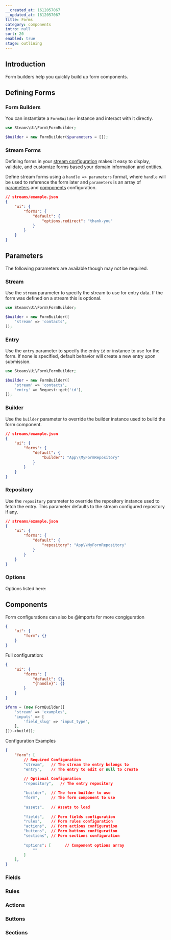 ```yaml
---
__created_at: 1612057067
__updated_at: 1612057067
title: Forms
category: components
intro: null
sort: 20
enabled: true
stage: outlining
---
```

## Introduction

Form builders help you quickly build up form components.

## Defining Forms

### Form Builders

You can instantiate a `FormBuilder` instance and interact with it directly.

```php
use Steams\Ui\Form\FormBuilder;

$builder = new FormBuilder($parameters = []);
```

### Stream Forms

Defining forms in your [stream configuration](../core/streams#defining-streams) makes it easy to display, validate, and customize forms based your domain information and entities.

Define stream forms using a `handle => parameters` format, where `handle` will be used to reference the form later and  `parameters` is an array of [parameters](#parameters) and [components](#components) configuration.

```json
// streams/example.json
{
    "ui": {
        "forms": {
            "default": {
                "options.redirect": "thank-you"
            }
        }
    }
}
```


## Parameters

The following parameters are available though may not be required.

### Stream

Use the `stream` parameter to specify the stream to use for entry data. If the form was defined on a stream this is optional.

```php
use Steams\Ui\Form\FormBuilder;

$builder = new FormBuilder([
    'stream' => 'contacts',
]);
```

### Entry

Use the `entry` parameter to specify the entry `id` or instance to use for the form. If none is specified, default behavior will create a new entry upon submission.

```php
use Steams\Ui\Form\FormBuilder;

$builder = new FormBuilder([
    'stream' => 'contacts',
    'entry' => Request::get('id'),
]);
```

### Builder

Use the `builder` parameter to override the builder instance used to build the form component.

```json
// streams/example.json
{
    "ui": {
        "forms": {
            "default": {
                "builder": "App\\MyFormRepository"
            }
        }
    }
}
```

### Repository

Use the `repository` parameter to override the repository instance used to fetch the entry. This parameter defaults to the stream configured repository if any.

```json
// streams/example.json
{
    "ui": {
        "forms": {
            "default": {
                "repository": "App\\MyFormRepository"
            }
        }
    }
}
```

### Options

Options listed here:

## Components

Form configurations can also be @imports for more congiguration

```json
{
    "ui": {
        "form": {}
    }
}
```

Full configuration:

```json
{
    "ui": {
        "forms": {
            "default": {},
            "{handle}": {}
        }
    }
}
```

```php
$form = (new FormBuilder([
    'stream' => 'examples',
    'inputs' => [
        'field_slug' => 'input_type',
    ],
]))->build();
```

Configuration Examples

```json
{
    "form": [
        // Required Configuration
        "stream",   // The stream the entry belongs to
        "entry",    // The entry to edit or null to create
        
        // Optional Configuration
        "repository",   // The entry repository

        "builder",  // The form builder to use
        "form",     // The form component to use
        
        "assets",   // Assets to load
        
        "fields",   // Form fields configuration
        "rules",    // Form rules configuration
        "actions",  // Form actions configuration
        "buttons",  // Form buttons configuration
        "sections", // Form sections configuration
        
        "options": [      // Component options array
            ""
        ]
    ],
}
```

### Fields
### Rules
### Actions
### Buttons
### Sections
